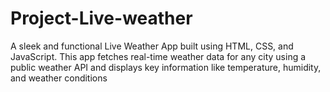 # Project-Live-weather
A sleek and functional Live Weather App built using HTML, CSS, and JavaScript. This app fetches real-time weather data for any city using a public weather API and displays key information like temperature, humidity, and weather conditions

